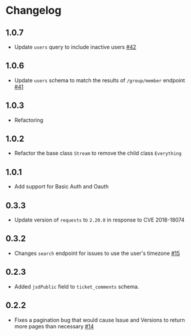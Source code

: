 # Changelog

## 1.0.7
  * Update `users` query to include inactive users [#42](https://github.com/singer-io/tap-jira/pull/42)

## 1.0.6
  * Update `users` schema to match the results of `/group/member` endpoint [#41](https://github.com/singer-io/tap-jira/pull/41)

## 1.0.3
  * Refactoring

## 1.0.2
  * Refactor the base class `Stream` to remove the child class `Everything`

## 1.0.1
  * Add support for Basic Auth and Oauth

## 0.3.3
  * Update version of `requests` to `2.20.0` in response to CVE 2018-18074

## 0.3.2
  * Changes `search` endpoint for issues to use the user's timezone [#15](https://github.com/singer-io/tap-jira/pull/15)

## 0.2.3
  * Added `jsdPublic` field to `ticket_comments` schema.

## 0.2.2
  * Fixes a pagination bug that would cause Issue and Versions to return more pages than necessary [#14](https://github.com/singer-io/tap-jira/pull/14)
